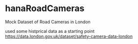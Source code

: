 # hanaRoadCameras
Mock Dataset of Road Cameras in London

used some histprical data as a starting point
https://data.london.gov.uk/dataset/safety-camera-data-london
